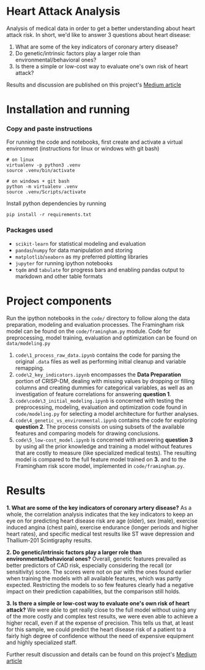 # Heart Attack Analysis
Analysis of medical data in order to get a better understanding about heart attack risk.
In short, we'd like to answer 3 questions about heart disease:

1. What are some of the key indicators of coronary artery disease?
2. Do genetic/intrinsic factors play a larger role than environmental/behavioral ones?
3. Is there a simple or low-cost way to evaluate one's own risk of heart attack?

Results and discussion are published on this project's [Medium article](https://guischmitd.medium.com/dealing-with-the-most-common-cause-of-death-in-the-world-c8b4fb509ac1)

# Installation and running
### Copy and paste instructions
For running the code and notebooks, first create and activate a virtual environment (instructions for linux or windows with git bash)
```
# on linux
virtualenv -p python3 .venv
source .venv/bin/activate
```

```
# on windows + git bash
python -m virtualenv .venv
source .venv/Scripts/activate
```

Install python dependencies by running
```
pip install -r requirements.txt
```

### Packages used
- `scikit-learn` for statistical modeling and evaluation
- `pandas`/`numpy` for data manipulation and storing
- `matplotlib`/`seaborn` as my preferred plotting libraries
- `jupyter` for running ipython notebooks
- `tqdm` and `tabulate` for progress bars and enabling pandas output to markdown and other table formats

# Project components
Run the ipython notebooks in the `code/` directory to follow along the data preparation, modeling and evaluation processes.
The Framingham risk model can be found on the `code/framingham.py` module. Code for preprocessing, model training, evaluation and optimization can be found on `data/modeling.py`

1. `code\1_process_raw_data.ipynb` contains the code for parsing the original `.data` files as well as performing initial cleanup and variable remapping.
2. `code\2_key_indicators.ipynb` encompasses the **Data Preparation** portion of CRISP-DM, dealing with missing values by dropping or filling columns and creating dummies for categorical variables, as well as an investigation of feature correlations for answering **question 1**.
3. `code\code\3_initial_modeling.ipynb` is concerned with testing the preprocessing, modeling, evaluation and optimization code found in `code/modeling.py` for selecting a model architecture for further analyses.
4. `code\4_genetic_vs_environmental.ipynb` contains the code for exploring **question 2**. The process consists on using subsets of the available features and comparing models for drawing conclusions.
5. `code\5_low-cost_model.ipynb` is concerned with answering **question 3** by using all the prior knowledge and training a model without features that are costly to measure (like specialized medical tests). The resulting model is compared to the full feature model trained on **3.** and to the Framingham risk score model, implemented in `code/framingham.py`.


# Results

**1. What are some of the key indicators of coronary artery disease?**
As a whole, the correlation analysis indicates that the key indicators to keep an eye on for predicting heart disease risk are age (older), sex (male), exercise induced angina (chest pain), exercise endurance (longer periods and higher heart rates), and specific medical test results like ST wave depression and Thallium-201 Scintigraphy results.

**2. Do genetic/intrinsic factors play a larger role than environmental/behavioral ones?**
Overall, genetic features prevailed as better predictors of CAD risk, especially considering the recall (or sensitivity) score. The scores were not on par with the ones found earlier when training the models with all available features, which was partly expected. Restricting the models to so few features clearly had a negative impact on their prediction capabilities, but the comparison still holds.

**3. Is there a simple or low-cost way to evaluate one's own risk of heart attack?**
We were able to get really close to the full model without using any of the more costly and complex test results, we were even able to achieve a higher recall, even if at the expense of precision. This tells us that, at least for this sample, we could predict the heart disease risk of a patient to a fairly high degree of confidence without the need of expensive equipment and highly specialized staff.

Further result discussion and details can be found on this project's [Medium article](https://guischmitd.medium.com/dealing-with-the-most-common-cause-of-death-in-the-world-c8b4fb509ac1)